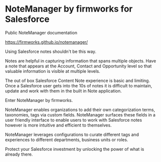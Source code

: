 # NoteManager by firmworks for Salesforce

Public NoteManager documentation

https://firmworks.github.io/notemanager/

Using Salesforce notes shouldn't be this way.

Notes are helpful in capturing information that spans multiple objects. Have a note that appears at the Account, Contact and Opportunity level so that valuable information is visible at multiple levels.

The out of box Salesforce Content Note experience is basic and limiting. Once a Salesforce user gets into the 10s of notes it is difficult to maintain, update and work with them in the built in Note application.

Enter NoteManager by firmworks.

NoteManager enables organizations to add their own categorization terms, taxonomies, tags via custom fields. NoteManager surfaces these fields in a user friendly interface to enable users to work with Salesforce notes however is more intuitive and efficient to themselves.

NoteManager leverages configurations to curate different tags and experiences to different departments, business units or roles.

Protect your Salesforce investment by unlocking the power of what is already there.